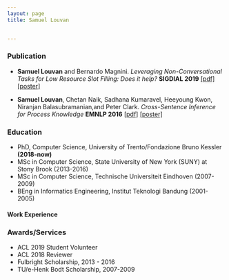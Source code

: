 ```yaml
---
layout: page
title: Samuel Louvan 


---
```


### Publication

- __Samuel Louvan__ and Bernardo Magnini. *Leveraging Non-Conversational Tasks for Low Resource Slot Filling: Does it help?*  __SIGDIAL 2019__ [[pdf]](https://ahcweb01.naist.jp/sigdial20/proceedings/proceedings_SIGDIAL2019.pdf) [[poster]](assets/SIGDIAL_2019_Poster_Final.pdf)

- __Samuel Louvan__, Chetan Naik, Sadhana Kumaravel, Heeyoung Kwon, Niranjan Balasubramanian,and Peter Clark. *Cross-Sentence Inference for Process Knowledge*  __EMNLP 2016__ [[pdf]](https://www.aclweb.org/anthology/D16-1151) [[poster]](assets/EMNLP_2016_Poster.pdf)



### Education

- PhD, Computer Science, University of Trento/Fondazione Bruno Kessler __(2018-now)__
- MSc in Computer Science, State University of New York (SUNY) at Stony Brook (2013-2016)
- MSc in Computer Science, Technische Universiteit Eindhoven (2007-2009)
- BEng in Informatics Engineering, Institut Teknologi Bandung (2001-2005)


#### Work Experience

### Awards/Services
- ACL 2019 Student Volunteer
- ACL 2018 Reviewer
- Fulbright Scholarship, 2013 - 2016
- TU/e-Henk Bodt Scholarship, 2007-2009